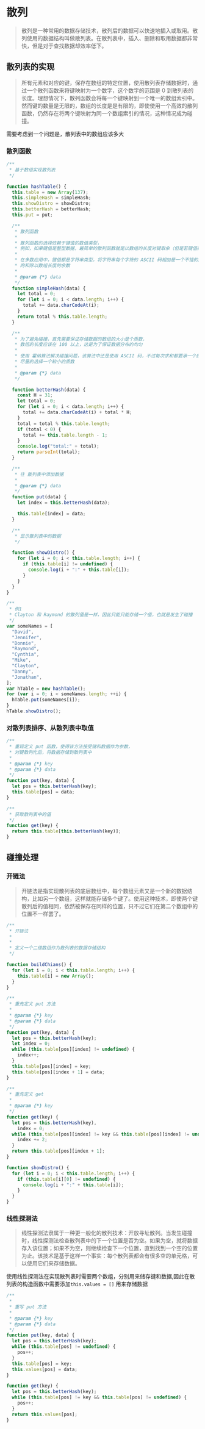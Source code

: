 # 散列

> 散列是一种常用的数据存储技术，散列后的数据可以快速地插入或取用。散列使用的数据结构叫做散列表。在散列表中，插入、删除和取用数据都非常快，但是对于查找数据却效率低下。

## 散列表的实现

> 所有元素和对应的键，保存在数组的特定位置，使用散列表存储数据时，通过一个散列函数来将键映射为一个数字，这个数字的范围是 0 到散列表的长度。理想情况下，散列函数会将每一个键映射到一个唯一的数组索引中。然而键的数量是无限的，数组的长度是是有限的，即使使用一个高效的散列函数，仍然存在将两个键映射为同一个数组索引的情况，这种情况成为碰撞。

需要考虑到一个问题是，散列表中的数组应该多大

### 散列函数

```javascript
/**
 * 基于数组实现散列表
 */

function hashTable() {
  this.table = new Array(137);
  this.simpleHash = simpleHash;
  this.showDistro = showDistro;
  this.betterHash = betterHash;
  this.put = put;

  /**
   * 散列函数
   *
   * 散列函数的选择依赖于键值的数值类型，
   * 例如，如果键值是整型数据，最简单的散列函数就是以数组的长度对键取余（但是若键值都是数组长度的倍数不推荐这种方法）
   *
   * 在多数应用中，键值都是字符串类型，将字符串每个字符的 ASCII 码相加是一个不错的散列函数，这样散列值就是 ASCII 值
   * 的和除以数组长度的余数
   *
   * @param {*} data
   */
  function simpleHash(data) {
    let total = 0;
    for (let i = 0; i < data.length; i++) {
      total += data.charCodeAt(i);
    }
    return total % this.table.length;
  }

  /**
   * 为了避免碰撞，首先需要保证存储数据的数组的大小是个质数，
   * 数组的长度应该在 100 以上，这是为了保证数据分布的均匀
   *
   * 使用 霍纳算法解决碰撞问题，该算法中还是使用 ASCII 码，不过每次求和都要承一个质数
   * 尽量的选择一个较小的质数
   *
   * @param {*} data
   */

  function betterHash(data) {
    const H = 31;
    let total = 0;
    for (let i = 0; i < data.length; i++) {
      total += data.charCodeAt(i) + total * H;
    }
    total = total % this.table.length;
    if (total < 0) {
      total += this.table.length - 1;
    }
    console.log("total:" + total);
    return parseInt(total);
  }

  /**
   * 往 散列表中添加数据
   *
   * @param {*} data
   */
  function put(data) {
    let index = this.betterHash(data);

    this.table[index] = data;
  }

  /**
   * 显示散列表中的数据
   */

  function showDistro() {
    for (let i = 0; i < this.table.length; i++) {
      if (this.table[i] != undefined) {
        console.log(i + ":" + this.table[i]);
      }
    }
  }
}

/**
 * 例1
 * Clayton 和 Raymond 的散列值是一样，因此只能只能存储一个值，也就是发生了碰撞
 */
var someNames = [
  "David",
  "Jennifer",
  "Donnie",
  "Raymond",
  "Cynthia",
  "Mike",
  "Clayton",
  "Danny",
  "Jonathan",
];
var hTable = new hashTable();
for (var i = 0; i < someNames.length; ++i) {
  hTable.put(someNames[i]);
}
hTable.showDistro();
```

### 对散列表排序、从散列表中取值

```javascript
/**
 * 重现定义 put 函数，使得该方法接受键和数据作为参数，
 * 对键散列化后，将数据存储到散列表中
 *
 * @param {*} key
 * @param {*} data
 */
function put(key, data) {
  let pos = this.betterHash(key);
  this.table[pos] = data;
}

/**
 * 获取散列表中的值
 */
function get(key) {
  return this.table[this.betterHash(key)];
}
```

## 碰撞处理

### 开链法

> 开链法是指实现散列表的底层数组中，每个数组元素又是一个新的数据结构，比如另一个数组，这样就能存储多个键了。使用这种技术，即使两个键散列后的值相同，依然被保存在同样的位置，只不过它们在第二个数组中的位置不一样罢了。

```javascript
/**
 * 开链法
 *
 *
 * 定义一个二维数组作为散列表的数据存储结构
 */

function buildChians() {
  for (let i = 0; i < this.table.length; i++) {
    this.table[i] = new Array();
  }
}

/**
 * 重先定义 put 方法
 *
 * @param {*} key
 * @param {*} data
 */
function put(key, data) {
  let pos = this.betterHash(key);
  let index = 0;
  while (this.table[pos][index] != undefined) {
    index++;
  }
  this.table[pos][index] = key;
  this.table[pos][index + 1] = data;
}

/**
 * 重先定义 get
 *
 * @param {*} key
 */
function get(key) {
  let pos = this.betterHash(key),
    index = 0;
  while (this.table[pos][index] != key && this.table[pos][index] != undefined) {
    index += 2;
  }
  return this.table[pos][index + 1];
}

function showDistro() {
  for (let i = 0; i < this.table.length; i++) {
    if (this.table[i][0] != undefined) {
      console.log(i + ":" + this.table[i]);
    }
  }
}
```

### 线性探测法

> 线性探测法隶属于一种更一般化的散列技术：开放寻址散列。当发生碰撞时，线性探测法检查散列表中的下一个位置是否为空。如果为空，就将数据存入该位置；如果不为空，则继续检查下一个位置，直到找到一个空的位置为止。该技术是基于这样一个事实：每个散列表都会有很多空的单元格，可以使用它们来存储数据。

使用线性探测法在实现散列表时需要两个数组，分别用来储存键和数据,因此在散列表的构造函数中需要添加`this.values = []` 用来存储数据

```javascript
/**
 *
 * 重写 put 方法
 *
 * @param {*} key
 * @param {*} data
 */
function put(key, data) {
  let pos = this.betterHash(key);
  while (this.table[pos] != undefined) {
    pos++;
  }
  this.table[pos] = key;
  this.values[pos] = data;
}

function get(key) {
  let pos = this.betterHash(key);
  while (this.table[pos] != key && this.table[pos] != undefined) {
    pos++;
  }
  return this.values[pos];
}
```
